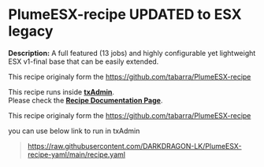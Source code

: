 # PlumeESX-recipe UPDATED to ESX legacy
**Description:** A full featured (13 jobs) and highly configurable yet lightweight ESX v1-final base that can be easily extended.

This recipe originaly form the https://github.com/tabarra/PlumeESX-recipe
  
This recipe runs inside [**txAdmin**](https://github.com/tabarra/txAdmin).  
Please check the [**Recipe Documentation Page**](https://github.com/tabarra/txAdmin/blob/master/docs/recipe.md).

This recipe originaly form the https://github.com/tabarra/PlumeESX-recipe

you can use below link to run in txAdmin

> https://raw.githubusercontent.com/DARKDRAGON-LK/PlumeESX-recipe-yaml/main/recipe.yaml
